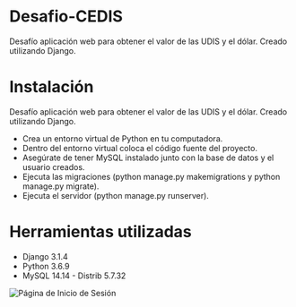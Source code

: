 # Desafio-CEDIS
Desafío aplicación web para obtener el valor de las UDIS y el dólar. Creado utilizando Django.

# Instalación
Desafío aplicación web para obtener el valor de las UDIS y el dólar. Creado utilizando Django.
  - Crea un entorno virtual de Python en tu computadora.
  - Dentro del entorno virtual coloca el código fuente del proyecto.
  - Asegúrate de tener MySQL instalado junto con la base de datos y el usuario creados.
  - Ejecuta las migraciones (python manage.py makemigrations y python manage.py migrate).
  - Ejecuta el servidor (python manage.py runserver).

# Herramientas utilizadas
  - Django 3.1.4
  - Python 3.6.9
  - MySQL  14.14 - Distrib 5.7.32

![Página de Inicio de Sesión](https://drive.google.com/file/d/1YL3E7WmwpEyL3kB-FNt4GovkFNfQIWvx/view?usp=sharing "Página de Inicio de Sesión")
